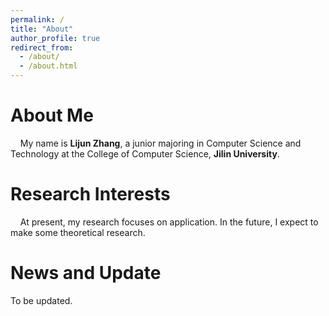 ```yaml
---
permalink: /
title: "About"
author_profile: true
redirect_from: 
  - /about/
  - /about.html
---
```


# About Me

    My name is **Lijun Zhang**, a junior majoring in Computer Science and Technology at the College of Computer Science, **Jilin University**. 

# Research Interests

    At present, my research focuses on application. In the future, I expect to make some theoretical research.

# News and Update

To be updated.

